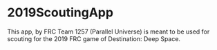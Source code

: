 # 2019ScoutingApp
This app, by FRC Team 1257 (Parallel Universe) is meant to be used for scouting for the 2019 FRC game of Destination: Deep Space.
